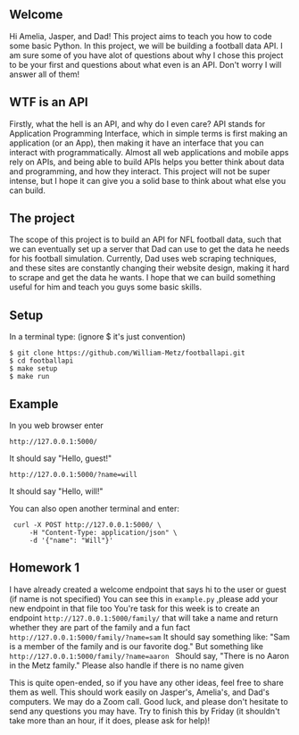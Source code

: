## Welcome
Hi Amelia, Jasper, and Dad!
This project aims to teach you how to code some basic Python.
In this project, we will be building a football data API. I am sure some of you 
have alot of questions about why I chose this project to be your first and 
questions about what even is an API. Don't worry I will answer all of them!

## WTF is an API
Firstly, what the hell is an API, and why do I even care? API stands for Application
Programming Interface, which in simple terms is first making an application (or an App), then
making it have an interface that you can interact with programmatically. Almost all web applications
and mobile apps rely on APIs, and being able to build APIs helps you better think about data
and programming, and how they interact. This project will not be super intense, but I hope 
it can give you a solid base to think about what else you can build.

## The project
The scope of this project is to build an API for NFL football data, such that we can eventually set 
up a server that Dad can use to get the data he needs for his football simulation. Currently, Dad uses
web scraping techniques, and these sites are constantly changing their website design, making it hard to scrape
and get the data he wants. I hope that we can build something useful for him and teach you guys some basic skills.

## Setup
In a terminal type: (ignore $ it's just convention)
```
$ git clone https://github.com/William-Metz/footballapi.git
$ cd footballapi
$ make setup
$ make run
```

## Example
In you web browser enter

```
http://127.0.0.1:5000/
```
It should say "Hello, guest!"
```
http://127.0.0.1:5000/?name=will
```
It should say "Hello, will!"

You can also open another terminal and enter: 
```
 curl -X POST http://127.0.0.1:5000/ \
     -H "Content-Type: application/json" \
     -d '{"name": "Will"}'
```


## Homework 1
I have already created a welcome endpoint that says hi to the user
or guest (if name is not specified)
You can see this in `example.py` ,please add your new endpoint in that file too
You're task for this week is to create an endpoint ``` http://127.0.0.1:5000/family/ ```
that will take a name and return whether they are part of the family and a fun fact
``` http://127.0.0.1:5000/family/?name=sam ```
It should say something like: "Sam is a member of the family and is our favorite dog."
But something like
`http://127.0.0.1:5000/family/?name=aaron `
Should say, "There is no Aaron in the Metz family."
Please also handle if there is no name given

This is quite open-ended, so if you have any other ideas, feel free to share them as well.
This should work easily on Jasper's, Amelia's, and Dad's computers. We may do a Zoom call. 
Good luck, and please don't hesitate to send any questions you may have. Try to finish this by Friday (it shouldn't take more than an hour, if it does, please ask for help)!

